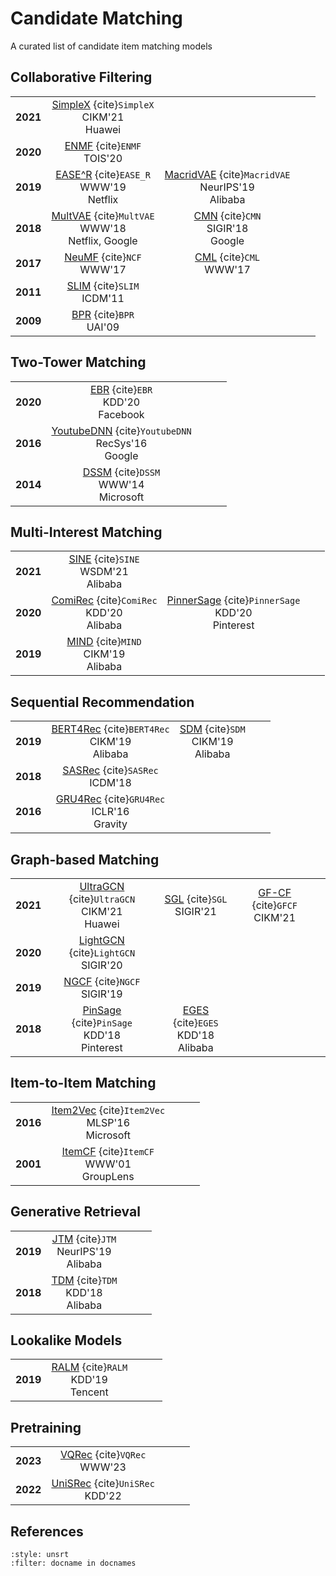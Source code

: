 # Candidate Matching

A curated list of candidate item matching models


## Collaborative Filtering

|   |   |   |    |    | 
| :---------:|:------:|:------:|:------:|:------:|
| **2021** | [SimpleX](https://arxiv.org/abs/2109.12613) {cite}`SimpleX`<br>CIKM'21<br>Huawei |
| **2020** | [ENMF](http://www.thuir.cn/group/~mzhang/publications/TOIS2020Chen.pdf) {cite}`ENMF`<br>TOIS'20 |
|  **2019**  | [EASE^R](https://arxiv.org/abs/1905.03375) {cite}`EASE_R`<br>WWW'19<br>Netflix  | [MacridVAE](https://papers.nips.cc/paper/2019/file/a2186aa7c086b46ad4e8bf81e2a3a19b-Paper.pdf) {cite}`MacridVAE`<br>NeurIPS'19<br>Alibaba |
|  **2018**  |  [MultVAE](https://dl.acm.org/doi/10.1145/3178876.3186150) {cite}`MultVAE`<br>WWW'18<br>Netflix, Google  | [CMN](https://arxiv.org/abs/1804.10862) {cite}`CMN`<br>SIGIR'18<br>Google  | 
|  **2017**  |  [NeuMF](https://arxiv.org/abs/1708.05031) {cite}`NCF`<br>WWW'17  | [CML](https://scholar.archive.org/work/f3326mghgzcsjagczw6hr5lmce/access/wayback/http://pdfs.semanticscholar.org/61a9/f78bd184c0f95ffcbc10997d6b88a50be2c3.pdf) {cite}`CML`<br>WWW'17 | 
|  **2011**  |  [SLIM](https://ieeexplore.ieee.org/document/6137254) {cite}`SLIM`<br>ICDM'11  | 
|  **2009**  |  [BPR](https://arxiv.org/abs/1205.2618) {cite}`BPR`<br>UAI'09  | 


## Two-Tower Matching

|   |   |   |    |    | 
| :---------:|:------:|:------:|:------:|:------:|
|  **2020**  |  [EBR](https://arxiv.org/abs/2006.11632) {cite}`EBR`<br>KDD'20<br>Facebook   | 
|  **2016**  |  [YoutubeDNN](https://research.google.com/pubs/archive/45530.pdf) {cite}`YoutubeDNN`<br>RecSys'16<br>Google   |
|  **2014**  |  [DSSM](https://www.iro.umontreal.ca/~lisa/pointeurs/WWW2014.pdf) {cite}`DSSM`<br>WWW'14<br>Microsoft   |  

## Multi-Interest Matching

|   |   |   |    |    | 
| :---------:|:------:|:------:|:------:|:------:|
|  **2021**  | [SINE](https://arxiv.org/abs/2102.09267) {cite}`SINE`<br>WSDM'21<br>Alibaba | 
|  **2020**  |  [ComiRec](https://arxiv.org/abs/2005.09347) {cite}`ComiRec`<br>KDD'20<br>Alibaba |  [PinnerSage](https://arxiv.org/abs/2007.03634) {cite}`PinnerSage`<br>KDD'20<br>Pinterest   | 
|  **2019**  |  [MIND](https://arxiv.org/abs/1904.08030) {cite}`MIND`<br>CIKM'19<br>Alibaba |  

## Sequential Recommendation

|   |   |   |    |    | 
| :---------:|:------:|:------:|:------:|:------:|
|  **2019**  |  [BERT4Rec](https://arxiv.org/abs/1904.06690) {cite}`BERT4Rec`<br>CIKM'19<br>Alibaba | [SDM](https://arxiv.org/abs/1909.00385) {cite}`SDM`<br>CIKM'19<br>Alibaba | 
|  **2018**  |  [SASRec](https://arxiv.org/abs/1808.09781) {cite}`SASRec`<br>ICDM'18 |
|  **2016**  |  [GRU4Rec](https://arxiv.org/abs/1511.06939) {cite}`GRU4Rec`<br>ICLR'16<br>Gravity |

## Graph-based Matching

|   |   |   |    |    | 
| :---------:|:------:|:------:|:------:|:------:|
|  **2021**  |  [UltraGCN](https://arxiv.org/abs/2110.15114) {cite}`UltraGCN`<br>CIKM'21<br>Huawei  | [SGL](https://arxiv.org/abs/2010.10783) {cite}`SGL`<br>SIGIR'21 | [GF-CF](https://arxiv.org/abs/2108.07567) {cite}`GFCF`<br>CIKM'21 | 
|  **2020**  |  [LightGCN](https://arxiv.org/abs/2002.02126) {cite}`LightGCN`<br>SIGIR'20  | 
|  **2019**  |  [NGCF](https://arxiv.org/abs/1905.08108) {cite}`NGCF`<br>SIGIR'19  | 
|  **2018**  |  [PinSage](https://arxiv.org/abs/1806.01973) {cite}`PinSage`<br>KDD'18<br>Pinterest  | [EGES](https://arxiv.org/abs/1803.02349) {cite}`EGES`<br>KDD'18<br>Alibaba |


## Item-to-Item Matching

|   |   |   |    |    | 
| :---------:|:------:|:------:|:------:|:------:|
|  **2016**  |  [Item2Vec](https://arxiv.org/abs/1603.04259) {cite}`Item2Vec`<br>MLSP'16<br>Microsoft  | 
|  **2001**  |  [ItemCF](https://files.grouplens.org/papers/www10_sarwar.pdf) {cite}`ItemCF`<br>WWW'01<br>GroupLens   | 

## Generative Retrieval

|   |   |   |    |    | 
| :---------:|:------:|:------:|:------:|:------:|
|  **2019**  |  [JTM](https://arxiv.org/abs/1902.07565) {cite}`JTM`<br>NeurIPS'19<br>Alibaba |
|  **2018**  |  [TDM](https://arxiv.org/abs/1801.02294) {cite}`TDM`<br>KDD'18<br>Alibaba |

## Lookalike Models

|   |   |   |    |    | 
| :---------:|:------:|:------:|:------:|:------:|
|  **2019**  |  [RALM](https://arxiv.org/abs/1902.07565) {cite}`RALM`<br>KDD'19<br>Tencent |


## Pretraining

|   |   |   |    |    | 
| :---------:|:------:|:------:|:------:|:------:|
|  **2023**  |  [VQRec](https://arxiv.org/abs/2210.12316) {cite}`VQRec`<br>WWW'23 |
|  **2022**  |  [UniSRec](https://arxiv.org/abs/2206.05941) {cite}`UniSRec`<br>KDD'22 |


## References

```{bibliography}
:style: unsrt
:filter: docname in docnames
```
